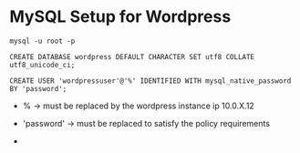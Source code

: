 # MySQL Setup for Wordpress

```
mysql -u root -p
```

```
CREATE DATABASE wordpress DEFAULT CHARACTER SET utf8 COLLATE utf8_unicode_ci;
```

```
CREATE USER 'wordpressuser'@'%' IDENTIFIED WITH mysql_native_password BY 'password';
```

* % -> must be replaced by the wordpress instance ip 10.0.X.12
* 'password' -> must be replaced to satisfy the policy requirements

* 
